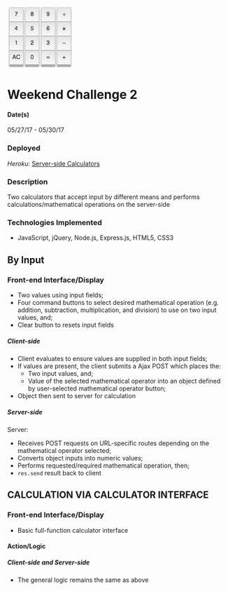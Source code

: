 ![Server Side Calculator](/public/server-side-calculator.png)

# Weekend Challenge 2
#### Date(s)
05/27/17 - 05/30/17
### Deployed
*Heroku*: [Server-side Calculators](https://calculator-server-side.herokuapp.com/)
### Description
Two calculators that accept input by different means and performs calculations/mathematical operations on the server-side
### Technologies Implemented
- JavaScript, jQuery, Node.js, Express.js, HTML5, CSS3

## By Input
### Front-end Interface/Display
- Two values using input fields;
- Four command buttons to select desired mathematical operation (e.g. addition, subtraction, multiplication, and division) to use on two input values, and;
- Clear button to resets input fields
##### Client-side
- Client evaluates to ensure values are supplied in both input fields;
- If values are present, the client submits a Ajax POST which places the:
  - Two input values, and;
  - Value of the selected mathematical operator into an object defined by user-selected mathematical operator button;
- Object then sent to server for calculation
##### Server-side
Server:
- Receives POST requests on URL-specific routes depending on the mathematical operator selected;
- Converts object inputs into numeric values;
- Performs requested/required mathematical operation, then;
- ```res.send``` result back to client



## CALCULATION VIA CALCULATOR INTERFACE
### Front-end Interface/Display
* Basic full-function calculator interface

#### Action/Logic
##### Client-side and Server-side
* The general logic remains the same as above
